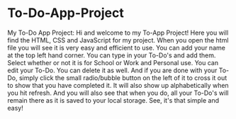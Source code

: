 # To-Do-App-Project
My To-Do App Project:
Hi and welcome to my To-App Project!
Here you will find the HTML, CSS and JavaScript for my project.
When you open the html file you will see it is very easy and efficient to use. 
You can add your name at the top left hand corner.
You can type in your To-Do's and add them.
Select whether or not it is for School or Work and Personal use.
You can edit your To-Do.
You can delete it as well.
And if you are done with your To-Do, simply click the small radio/bubble button on the left of it to cross it out to show that you have completed it.
It will also show up alphabetically when you hit refresh.
And you will also see that when you do, all your To-Do's will remain there as it is saved to your local storage.
See, it's that simple and easy! 
